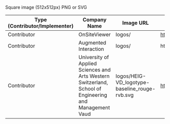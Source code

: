 Square image (512x512px) PNG or SVG

| Type (Contributor/Implementer) | Company Name | Image URL | Website URL |
| ------------------------------ | ------------ | --------- | ----------  |
| Contributor | OnSiteViewer | logos/ | https://www.onsiteviewer.com/ |
| Contributor | Augmented Interaction | logos/ | https:/augmentedinteraction.com |
| Contributor | University of Applied Sciences and Arts Western Switzerland, School of Engineering and Management Vaud | logos/HEIG-VD_logotype-baseline_rouge-rvb.svg | https://heig-vd.ch/ |
